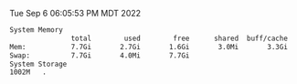 Tue Sep  6 06:05:53 PM MDT 2022
```bash
System Memory
               total        used        free      shared  buff/cache   available
Mem:           7.7Gi       2.7Gi       1.6Gi       3.0Mi       3.3Gi       4.7Gi
Swap:          7.7Gi       4.0Mi       7.7Gi
System Storage
1002M	.
```
```bash

